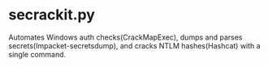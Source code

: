 # secrackit.py
Automates Windows auth checks(CrackMapExec), dumps and parses secrets(Impacket-secretsdump), and cracks NTLM hashes(Hashcat) with a single command.
